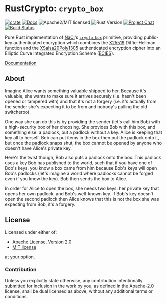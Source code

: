 # RustCrypto: `crypto_box`

[![crate][crate-image]][crate-link]
[![Docs][docs-image]][docs-link]
![Apache2/MIT licensed][license-image]
![Rust Version][rustc-image]
[![Project Chat][chat-image]][chat-link]
[![Build Status][build-image]][build-link]

Pure Rust implementation of [NaCl]'s [`crypto_box`] primitive, providing
public-key authenticated encryption which combines the [X25519] Diffie-Hellman
function and the [XSalsa20Poly1305] authenticated encryption cipher into an
Elliptic Curve Integrated Encryption Scheme ([ECIES]).

[Documentation][docs-link]

## About

Imagine Alice wants something valuable shipped to her. Because it's
valuable, she wants to make sure it arrives securely (i.e. hasn't been
opened or tampered with) and that it's not a forgery (i.e. it's actually
from the sender she's expecting it to be from and nobody's pulling the old
switcheroo).

One way she can do this is by providing the sender (let's call him Bob)
with a high-security box of her choosing. She provides Bob with this box,
and something else: a padlock, but a padlock without a key. Alice is
keeping that key all to herself. Bob can put items in the box then put the
padlock onto it, but once the padlock snaps shut, the box cannot be opened
by anyone who doesn't have Alice's private key.

Here's the twist though, Bob also puts a padlock onto the box. This padlock
uses a key Bob has published to the world, such that if you have one of
Bob's keys, you know a box came from him because Bob's keys will open Bob's
padlocks (let's imagine a world where padlocks cannot be forged even if you
know the key). Bob then sends the box to Alice.

In order for Alice to open the box, she needs two keys: her private key
that opens her own padlock, and Bob's well-known key. If Bob's key doesn't
open the second padlock then Alice knows that this is not the box she was
expecting from Bob, it's a forgery.

## License

Licensed under either of:

 * [Apache License, Version 2.0](http://www.apache.org/licenses/LICENSE-2.0)
 * [MIT license](http://opensource.org/licenses/MIT)

at your option.

### Contribution

Unless you explicitly state otherwise, any contribution intentionally submitted
for inclusion in the work by you, as defined in the Apache-2.0 license, shall be
dual licensed as above, without any additional terms or conditions.

[//]: # (badges)

[crate-image]: https://img.shields.io/crates/v/crypto_box.svg
[crate-link]: https://crates.io/crates/crypto_box
[docs-image]: https://docs.rs/crypto_box/badge.svg
[docs-link]: https://docs.rs/crypto_box/
[license-image]: https://img.shields.io/badge/license-Apache2.0/MIT-blue.svg
[rustc-image]: https://img.shields.io/badge/rustc-1.56+-blue.svg
[chat-image]: https://img.shields.io/badge/zulip-join_chat-blue.svg
[chat-link]: https://rustcrypto.zulipchat.com/#narrow/stream/260038-AEADs
[build-image]: https://github.com/RustCrypto/nacl-compat/actions/workflows/crypto_box.yml/badge.svg
[build-link]: https://github.com/RustCrypto/nacl-compat/actions/workflows/crypto_box.yml

[//]: # (general links)

[NaCl]: https://nacl.cr.yp.to/
[`crypto_box`]: https://nacl.cr.yp.to/box.html
[X25519]: https://cr.yp.to/ecdh.html
[XSalsa20Poly1305]: https://github.com/RustCrypto/AEADs/tree/master/xsalsa20poly1305
[ECIES]: https://en.wikipedia.org/wiki/Integrated_Encryption_Scheme
